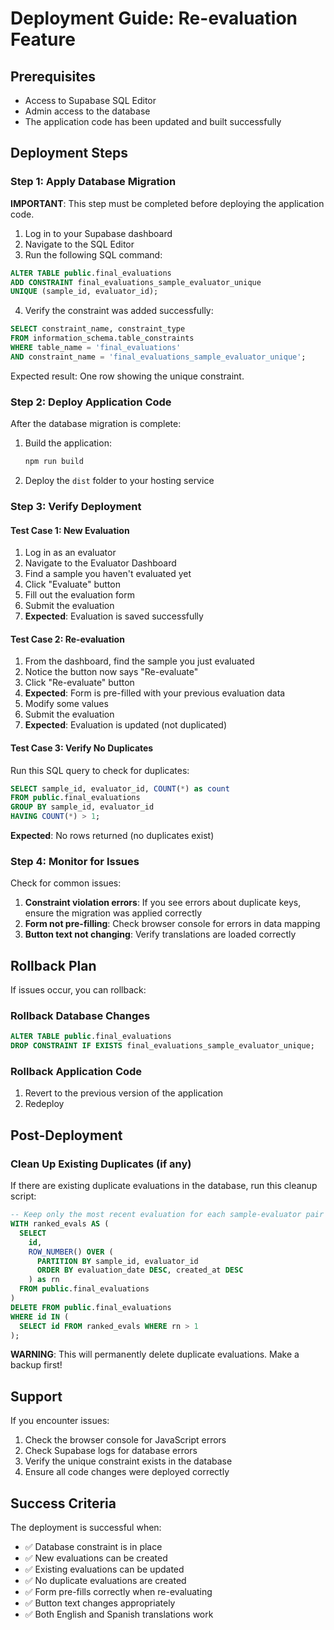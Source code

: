 # Deployment Guide: Re-evaluation Feature

## Prerequisites

- Access to Supabase SQL Editor
- Admin access to the database
- The application code has been updated and built successfully

## Deployment Steps

### Step 1: Apply Database Migration

**IMPORTANT**: This step must be completed before deploying the application code.

1. Log in to your Supabase dashboard
2. Navigate to the SQL Editor
3. Run the following SQL command:

```sql
ALTER TABLE public.final_evaluations
ADD CONSTRAINT final_evaluations_sample_evaluator_unique
UNIQUE (sample_id, evaluator_id);
```

4. Verify the constraint was added successfully:

```sql
SELECT constraint_name, constraint_type
FROM information_schema.table_constraints
WHERE table_name = 'final_evaluations'
AND constraint_name = 'final_evaluations_sample_evaluator_unique';
```

Expected result: One row showing the unique constraint.

### Step 2: Deploy Application Code

After the database migration is complete:

1. Build the application:

   ```bash
   npm run build
   ```

2. Deploy the `dist` folder to your hosting service

### Step 3: Verify Deployment

#### Test Case 1: New Evaluation

1. Log in as an evaluator
2. Navigate to the Evaluator Dashboard
3. Find a sample you haven't evaluated yet
4. Click "Evaluate" button
5. Fill out the evaluation form
6. Submit the evaluation
7. **Expected**: Evaluation is saved successfully

#### Test Case 2: Re-evaluation

1. From the dashboard, find the sample you just evaluated
2. Notice the button now says "Re-evaluate"
3. Click "Re-evaluate" button
4. **Expected**: Form is pre-filled with your previous evaluation data
5. Modify some values
6. Submit the evaluation
7. **Expected**: Evaluation is updated (not duplicated)

#### Test Case 3: Verify No Duplicates

Run this SQL query to check for duplicates:

```sql
SELECT sample_id, evaluator_id, COUNT(*) as count
FROM public.final_evaluations
GROUP BY sample_id, evaluator_id
HAVING COUNT(*) > 1;
```

**Expected**: No rows returned (no duplicates exist)

### Step 4: Monitor for Issues

Check for common issues:

1. **Constraint violation errors**: If you see errors about duplicate keys, ensure the migration was applied correctly
2. **Form not pre-filling**: Check browser console for errors in data mapping
3. **Button text not changing**: Verify translations are loaded correctly

## Rollback Plan

If issues occur, you can rollback:

### Rollback Database Changes

```sql
ALTER TABLE public.final_evaluations
DROP CONSTRAINT IF EXISTS final_evaluations_sample_evaluator_unique;
```

### Rollback Application Code

1. Revert to the previous version of the application
2. Redeploy

## Post-Deployment

### Clean Up Existing Duplicates (if any)

If there are existing duplicate evaluations in the database, run this cleanup script:

```sql
-- Keep only the most recent evaluation for each sample-evaluator pair
WITH ranked_evals AS (
  SELECT
    id,
    ROW_NUMBER() OVER (
      PARTITION BY sample_id, evaluator_id
      ORDER BY evaluation_date DESC, created_at DESC
    ) as rn
  FROM public.final_evaluations
)
DELETE FROM public.final_evaluations
WHERE id IN (
  SELECT id FROM ranked_evals WHERE rn > 1
);
```

**WARNING**: This will permanently delete duplicate evaluations. Make a backup first!

## Support

If you encounter issues:

1. Check the browser console for JavaScript errors
2. Check Supabase logs for database errors
3. Verify the unique constraint exists in the database
4. Ensure all code changes were deployed correctly

## Success Criteria

The deployment is successful when:

- ✅ Database constraint is in place
- ✅ New evaluations can be created
- ✅ Existing evaluations can be updated
- ✅ No duplicate evaluations are created
- ✅ Form pre-fills correctly when re-evaluating
- ✅ Button text changes appropriately
- ✅ Both English and Spanish translations work
